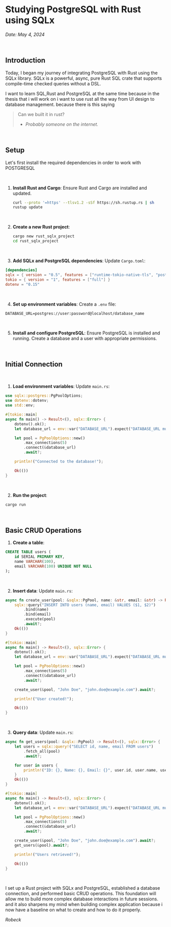 # Studying PostgreSQL with Rust using SQLx

*Date: May 4, 2024*

<br>

## Introduction

Today, I began my journey of integrating PostgreSQL with Rust using the SQLx library. SQLx is a powerful, async, pure Rust SQL crate that supports compile-time checked queries without a DSL.

I want to learn SQL,Rust and PostgreSQL at the same time because in the thesis that i will work on i want to use rust all the way from UI design to database management. because there is this saying

> Can we built it in rust?
> - *Probably someone on the internet.*

<br>

## Setup

Let's first install the required dependencies in order to work with POSTGRESQL

<br>

1. **Install Rust and Cargo**: Ensure Rust and Cargo are installed and updated.
    ```sh
    curl --proto '=https' --tlsv1.2 -sSf https://sh.rustup.rs | sh
    rustup update
    ```

<br>

2. **Create a new Rust project**:
    ```sh
    cargo new rust_sqlx_project
    cd rust_sqlx_project
    ```

<br>

3. **Add SQLx and PostgreSQL dependencies**:
    Update `Cargo.toml`:
```toml
[dependencies]
sqlx = { version = "0.5", features = ["runtime-tokio-native-tls", "postgres"] }
tokio = { version = "1", features = ["full"] }
dotenv = "0.15"
```

<br>

4. **Set up environment variables**:
    Create a `.env` file:
```env
DATABASE_URL=postgres://user:password@localhost/database_name
```

<br>

5. **Install and configure PostgreSQL**:
    Ensure PostgreSQL is installed and running. Create a database and a user with appropriate permissions.

<br>

## Initial Connection

<br>

1. **Load environment variables**:
    Update `main.rs`:
```rust
use sqlx::postgres::PgPoolOptions;
use dotenv::dotenv;
use std::env;

#[tokio::main]
async fn main() -> Result<(), sqlx::Error> {
    dotenv().ok();
    let database_url = env::var("DATABASE_URL").expect("DATABASE_URL must be set");

    let pool = PgPoolOptions::new()
        .max_connections(5)
        .connect(&database_url)
        .await?;

    println!("Connected to the database!");

    Ok(())
}
```

<br>

2. **Run the project**:
```sh
cargo run
```

<br>

## Basic CRUD Operations

1. **Create a table**:
```sql
CREATE TABLE users (
    id SERIAL PRIMARY KEY,
    name VARCHAR(100),
    email VARCHAR(100) UNIQUE NOT NULL
);
```

<br>

2. **Insert data**:
    Update `main.rs`:
```rust
async fn create_user(pool: &sqlx::PgPool, name: &str, email: &str) -> Result<(), sqlx::Error> {
    sqlx::query("INSERT INTO users (name, email) VALUES ($1, $2)")
        .bind(name)
        .bind(email)
        .execute(pool)
        .await?;
    Ok(())
}

#[tokio::main]
async fn main() -> Result<(), sqlx::Error> {
    dotenv().ok();
    let database_url = env::var("DATABASE_URL").expect("DATABASE_URL must be set");

    let pool = PgPoolOptions::new()
        .max_connections(5)
        .connect(&database_url)
        .await?;

    create_user(&pool, "John Doe", "john.doe@example.com").await?;

    println!("User created!");

    Ok(())
}
```

<br>

3. **Query data**:
    Update `main.rs`:
```rust
async fn get_users(pool: &sqlx::PgPool) -> Result<(), sqlx::Error> {
    let users = sqlx::query!("SELECT id, name, email FROM users")
        .fetch_all(pool)
        .await?;

    for user in users {
        println!("ID: {}, Name: {}, Email: {}", user.id, user.name, user.email);
    }
    Ok(())
}

#[tokio::main]
async fn main() -> Result<(), sqlx::Error> {
    dotenv().ok();
    let database_url = env::var("DATABASE_URL").expect("DATABASE_URL must be set");

    let pool = PgPoolOptions::new()
        .max_connections(5)
        .connect(&database_url)
        .await?;

    create_user(&pool, "John Doe", "john.doe@example.com").await?;
    get_users(&pool).await?;

    println!("Users retrieved!");

    Ok(())
}
```

<br>

I set up a Rust project with SQLx and PostgreSQL, established a database connection, and performed basic CRUD operations. This foundation will allow me to build more complex database interactions in future sessions. and it also sharpens my mind when building complex application because i now have a baseline on what to create and how to do it properly.

*Robeck*